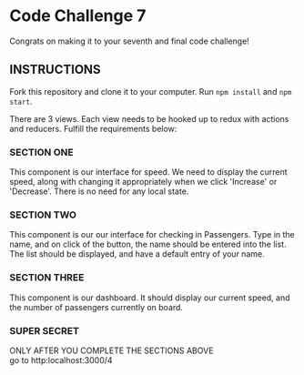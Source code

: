 # Code Challenge 7

Congrats on making it to your seventh and final code challenge!

## INSTRUCTIONS
Fork this repository and clone it to your computer. Run `npm install` and `npm start`.

There are 3 views. Each view needs to be hooked up to redux with actions and reducers. Fulfill the requirements below:

### SECTION ONE
This component is our interface for speed. We need to display the current speed, along with changing it appropriately when we click 'Increase' or 'Decrease'. There is no need for any local state.

### SECTION TWO
This component is our our interface for checking in Passengers. Type in the name, and on click of the button, the name should be entered into the list. The list should be displayed, and have a default entry of your name.

### SECTION THREE
This component is our dashboard. It should display our current speed, and the number of passengers currently on board. 

### SUPER SECRET
ONLY AFTER YOU COMPLETE THE SECTIONS ABOVE  
go to http:localhost:3000/4
